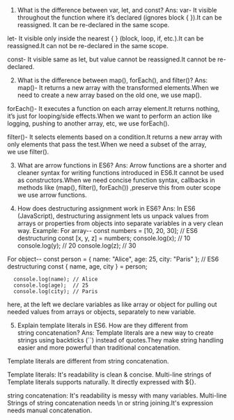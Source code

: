 1. What is the difference between var, let, and const?
   Ans:
   var-
   It visible throughout the function where it’s declared (ignores block { }).It can be reassigned. It can be re-declared in the same scope.

let-
It visible only inside the nearest { } (block, loop, if, etc.).It can be reassigned.It can not be re-declared in the same scope.

const-
It visible same as let, but value cannot be reassigned.It cannot be re-declared.

2. What is the difference between map(), forEach(), and filter()?
   Ans:
   map()-
   It returns a new array with the transformed elements.When we need to create a new array based on the old one, we use map().

forEach()-
It executes a function on each array element.It returns nothing, it’s just for looping/side effects.When we want to perform an action like logging, pushing to another array, etc, we use forEach().

filter()-
It selects elements based on a condition.It returns a new array with only elements that pass the test.When we need a subset of the array, we use filter().

3.  What are arrow functions in ES6?
    Ans:
    Arrow functions are a shorter and cleaner syntax for writing functions introduced in ES6.It cannot be used as constructors.When we need concise function syntax, callbacks in methods like (map(), filter(), forEach())
    ,preserve this from outer scope we use arrow functions.

4.  How does destructuring assignment work in ES6?
    Ans:
    In ES6 (JavaScript), destructuring assignment lets us unpack values from arrays or properties from objects into separate variables in a very clean way.
    Example:
    For array--
    const numbers = [10, 20, 30];
    // ES6 destructuring
    const [x, y, z] = numbers;
          console.log(x); // 10
          console.log(y); // 20
          console.log(z); // 30

For object--
const person = { name: "Alice", age: 25, city: "Paris" };
// ES6 destructuring
const { name, age, city } = person;

      console.log(name); // Alice
      console.log(age);  // 25
      console.log(city); // Paris

here, at the left we declare variables as like array or object for pulling out needed values from arrays or objects, separately to new variable.

5. Explain template literals in ES6. How are they different from string concatenation?
   Ans:
   Template literals are a new way to create strings using backticks (``) instead of quotes.They make string handling easier and more powerful than traditional concatenation.

Template literals are different from string concatenation.

Template literals:
It's readability is clean & concise. Multi-line strings of Template literals supports naturally. It directly expressed with ${}.

string concatenation:
It's readability is messy with many variables. Multi-line Strings of string concatenation needs \n or string joining.It's expression needs manual concatenation.
